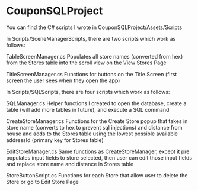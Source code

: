 # CouponSQLProject

You can find the C# scripts I wrote in CouponSQLProject/Assets/Scripts  
  
In Scripts/SceneManagerScripts, there are two scripts which work as follows:  
  
TableScreenManager.cs Populates all store names (converted from hex) from the Stores table into the scroll view on the View Stores Page  
  
TitleScreenManager.cs Functions for buttons on the Title Screen (first screen the user sees when they open the app)  
  
  
In Scripts/SQLScripts, there are four scripts which work as follows:  
  
SQLManager.cs Helper functions I created to open the database, create a table (will add more tables in future), and execute a SQL command  
  
CreateStoreManager.cs Functions for the Create Store popup that takes in store name (converts to hex to prevent sql injections) and distance from house and adds to the Stores table using the lowest possible available addressId (primary key for Stores table)  
  
EditStoreManager.cs Same functions as CreateStoreManager, except it pre populates input fields to store selected, then user can edit those input fields and replace store name and distance in Stores table  
  
StoreButtonScript.cs Functions for each Store that allow user to delete the Store or go to Edit Store Page  
